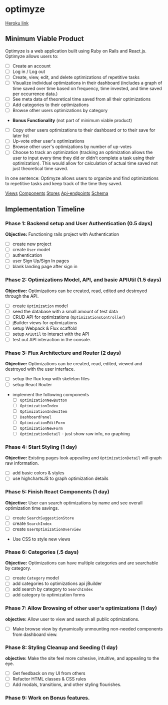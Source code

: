 # optimyze

[Heroku link][heroku]

[heroku]: optimyze.herokuapp.com

## Minimum Viable Product

Optimyze is a web application built using Ruby on Rails and React.js. Optimyze allows users to:

- [ ] Create an account
- [ ] Log in / Log out
- [ ] Create, view, edit, and delete optimizations of repetitive tasks
- [ ] Visualize individual optimizations in their dashboard (includes a graph of time saved over time based on frequency, time invested, and time saved per occurrence data.)
- [ ] See meta data of theoretical time saved from all their optimizations
- [ ] Add categories to their optimizations
- [ ] Browse other users optimizations by category

- **Bonus Functionality** (not part of minimum viable product)
- [ ] Copy other users optimizations to their dashboard or to their save for later list
- [ ] Up-vote other user's optimizations
- [ ] Browse other user's optimizations by number of up-votes
- [ ] Choose to track an optimization (tracking an optimization allows the user to input every time they did or didn't complete a task using their optimization). This would allow for calculation of actual time saved not just theoretical time saved.

In one sentence: Optimyze allows users to organize and find optimizations to repetitive tasks and keep track of the time they saved.

[Views][views]
[Components][components]
[Stores][stores]
[Api-endpoints][api-endpoints]
[Schema][schema]

[views]: ./docs/views.md
[components]: ./docs/components.md
[stores]: ./docs/stores.md
[api-endpoints]: ./docs/api-endpoints.md
[schema]: ./docs/schema.md

## Implementation Timeline

### Phase 1: Backend setup and User Authentication (0.5 days)

**Objective:** Functioning rails project with Authentication

- [ ] create new project
- [ ] create `User` model
- [ ] authentication
- [ ] user Sign Up/Sign In pages
- [ ] blank landing page after sign in

### Phase 2: Optimizations Model, API, and basic APIUtil (1.5 days)

**Objective:** Optimizations can be created, read, edited and destroyed through
the API.

- [ ] create `Optimization` model
- [ ] seed the database with a small amount of test data
- [ ] CRUD API for optimizations (`OptimizationsController`)
- [ ] jBuilder views for optimizations
- [ ] setup Webpack & Flux scaffold
- [ ] setup `APIUtil` to interact with the API
- [ ] test out API interaction in the console.

### Phase 3: Flux Architecture and Router (2 days)

**Objective:** Optimizations can be created, read, edited, viewed and destroyed with the
user interface.

- [ ] setup the flux loop with skeleton files
- [ ] setup React Router
- implement the following components
  - [ ] `OptimizationNewButton`
  - [ ] `OptimizationIndex`
  - [ ] `OptimizationIndexItem`
  - [ ] `DashboardPanel`
  - [ ] `OptimizationEditForm`
  - [ ] `OptimizationNewForm`
  - [ ] `OptimizationDetail` - just show raw info, no graphing

### Phase 4: Start Styling (1 day)

**Objective:** Existing pages look appealing and `OptimizationDetail` will graph raw information.

- [ ] add basic colors & styles
- [ ] use highchartsJS to graph optimization details

### Phase 5: Finish React Components (1 day)

**Objective:** User can search optimizations by name and see overall optimization time savings.

- [ ] create `SearchSuggestionStore`
- [ ] create `SearchIndex`
- [ ] create `UserOptimizationOverview`
- Use CSS to style new views

### Phase 6: Categories (.5 days)

**Objective:** Optimizations can have multiple categories and are searchable by category.

- [ ] create `Category` model
- [ ] add categories to optimizations api jBuilder
- [ ] add search by category to `SearchIndex`
- [ ] add category to optimization forms

### Phase 7: Allow Browsing of other user's optimizations (1 day)

**objective:** Allow user to view and search all public optimizations.

- [ ] Make browse view by dynamically unmounting non-needed components from dashboard view.  

### Phase 8: Styling Cleanup and Seeding (1 day)

**objective:** Make the site feel more cohesive, intuitive, and appealing to the eye.

- [ ] Get feedback on my UI from others
- [ ] Refactor HTML classes & CSS rules
- [ ] Add modals, transitions, and other styling flourishes.

### Phase 9: Work on Bonus features.
